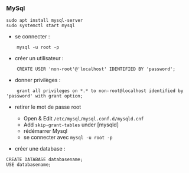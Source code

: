 ### MySql
```
sudo apt install mysql-server
sudo systemctl start mysql
```
- se connecter :
```
	mysql -u root -p
```
- créer un utilisateur : 
```
	CREATE USER 'non-root'@'localhost' IDENTIFIED BY 'password';
```	
- donner privilèges :
```
	grant all privileges on *.* to non-root@localhost identified by 'password' with grant option;
```
- retirer le mot de passe root
    - Open & Edit ```/etc/mysql/mysql.conf.d/mysqld.cnf```
    - Add ```skip-grant-tables``` under [mysqld]
    - rédémarrer Mysql
    - se connecter avec ``` mysql -u root -p ```

- créer une database :
```
CREATE DATABASE databasename;
USE databasename;
```
